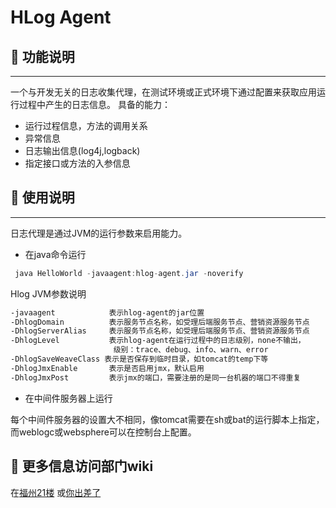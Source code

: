 # HLog Agent

## :snail: 功能说明
---
一个与开发无关的日志收集代理，在测试环境或正式环境下通过配置来获取应用运行过程中产生的日志信息。
具备的能力：
* 运行过程信息，方法的调用关系
* 异常信息
* 日志输出信息(log4j,logback)
* 指定接口或方法的入参信息

## :snail: 使用说明
---
日志代理是通过JVM的运行参数来启用能力。
* 在java命令运行

```java
 java HelloWorld -javaagent:hlog-agent.jar -noverify
```

Hlog JVM参数说明

```bash
-javaagent            表示hlog-agent的jar位置
-DhlogDomain          表示服务节点名称，如受理后端服务节点、营销资源服务节点
-DhlogServerAlias     表示服务节点名称，如受理后端服务节点、营销资源服务节点
-DhlogLevel           表示hlog-agent在运行过程中的日志级别，none不输出，
                       级别：trace、debug、info、warn、error
-DhlogSaveWeaveClass 表示是否保存到临时目录，如tomcat的temp下等
-DhlogJmxEnable       表示是否启用jmx，默认启用
-DhlogJmxPost         表示jmx的端口，需要注册的是同一台机器的端口不得重复
```

 * 在中间件服务器上运行
 
每个中间件服务器的设置大不相同，像tomcat需要在sh或bat的运行脚本上指定，而weblogc或websphere可以在控制台上配置。

## :snail: 更多信息访问部门wiki
在[福州21楼](http://192.168.1.22:8083/xwiki/bin/view/Main/logPlatform)
或[你出差了](http://110.90.126.242:8083/xwiki/bin/view/Main/logPlatform)